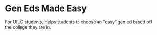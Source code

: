 # Gen Eds Made Easy
For UIUC students. Helps students to choose an "easy" gen ed based off the college they are in.
